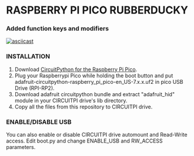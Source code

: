 # RASPBERRY PI PICO RUBBERDUCKY

### Added function keys and modifiers
[![asciicast](https://asciinema.org/a/JZHOQrtx3WztsUrce187qli4z.svg)](https://asciinema.org/a/JZHOQrtx3WztsUrce187qli4z)
### INSTALLATION
1. Download [CircuitPython for the Raspberry Pi Pico](https://circuitpython.org/board/raspberry_pi_pico/).
2. Plug your Raspberrypi Pico while holding the boot button and put adafruit-circuitpython-raspberry_pi_pico-en_US-7.x.x.uf2 in pico USB Drive (RPI-RP2).
3. Download adafruit circuitpython bundle and extract "adafruit_hid" module in your CIRCUITPI drive's lib directory.
4. Copy all the files from this repository to CIRCUITPI drive.

### ENABLE/DISABLE USB
You can also enable or disable CIRCUITPI drive automount and Read-Write access. Edit boot.py and change ENABLE_USB and RW_ACCESS parameters.
